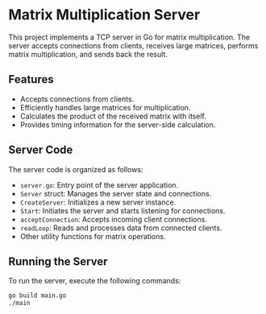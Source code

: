# Matrix Multiplication Server

This project implements a TCP server in Go for matrix multiplication. The server accepts connections from clients, receives large matrices, performs matrix multiplication, and sends back the result.

## Features

- Accepts connections from clients.
- Efficiently handles large matrices for multiplication.
- Calculates the product of the received matrix with itself.
- Provides timing information for the server-side calculation.

## Server Code

The server code is organized as follows:

- `server.go`: Entry point of the server application.
- `Server` struct: Manages the server state and connections.
- `CreateServer`: Initializes a new server instance.
- `Start`: Initiates the server and starts listening for connections.
- `acceptConnection`: Accepts incoming client connections.
- `readLoop`: Reads and processes data from connected clients.
- Other utility functions for matrix operations.

## Running the Server

To run the server, execute the following commands:

```bash
go build main.go
./main

